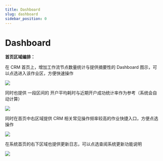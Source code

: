 ```yaml
---
title: Dashboard
slug: dashboard
sidebar_position: 0
---
```



# Dashboard

**首页区域编排：**

在 CRM 首页上，增加工作流节点数量统计与提供摘要性的 Dashboard 图示，可以点选进入该作业区，方便快速操作

<img src="/assets/XL1Jb476NoHlUlx6Qu3cRKh9nFc.png"/>

同时也提供 一段区间的 开户平均耗时与近期开户成功统计率作为参考（系统会自动计算）

<img src="/assets/RJrJbRicso85NVxYpBXcj4fJnEo.png"/>

同时在首页中右区域提供 CRM 相关常见操作频率较高的作业快捷入口，方便点选操作

<img src="/assets/Y75ObsRDvox5eQx9O50c2t8unwb.png"/>

在系统首页的右下区域也提供更新日志，可以点选查阅系统更新功能说明

<img src="/assets/TC84b1Ud5o9zS9xeCkTcrJH5njf.png"/>

